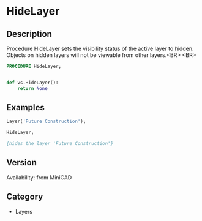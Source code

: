 # HideLayer

## Description
Procedure HideLayer sets the visibility status of the active layer to hidden. Objects on hidden layers will not be viewable from other layers.&lt;BR&gt;
&lt;BR&gt;


```pascal
PROCEDURE HideLayer;
```

```python

def vs.HideLayer():
    return None
```

## Examples
```pascal
Layer('Future Construction');

HideLayer;

{hides the layer 'Future Construction'}
```

## Version
Availability: from MiniCAD
## Category
* Layers

